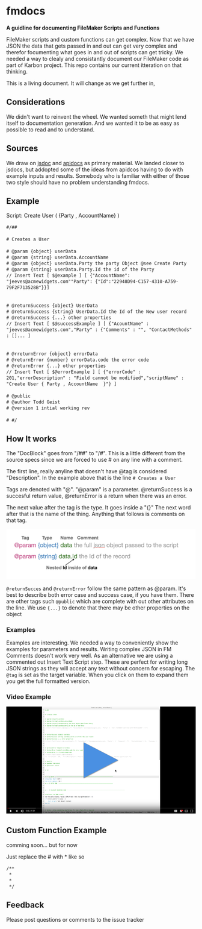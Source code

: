 # fmdocs

**A guidline for documenting FileMaker Scripts and Functions**

FileMaker scripts and custom functions can get complex.  Now that we have JSON the data that gets passed in and out can get very complex and therefor focumenting what goes in and out of scripts can get tricky. We needed a way to clealy and consistantly document our FileMaker code as part of Karbon project.  This repo contains our current itteration on that thinking.

This is a living document. It will change as we get further in,

## Considerations
We didn't want to reinvent the wheel. We wanted someth that might lend itself to documentation generation. And we wanted it to be as easy as possible to read and to understand.

## Sources
We draw on [jsdoc](http://usejsdoc.org/) and [apidocs](http://apidocjs.com/) as primary material. We landed closer to jsdocs, but addopted some of the ideas from apidcos having to do with example inputs and results. Somebody who is familiar with either of those two style should have no problem understanding fmdocs.


## Example

Script: Create User ( {Party , AccountName} )
```
#/##
 
# Creates a User
 
# @param {object} userData
# @param {string} userData.AccountName
# @param {object} userData.Party the party Object @see Create Party
# @param {string} userData.Party.Id the id of the Party
// Insert Text [ $@example ] [ {"AccountName": "jeeves@acmewidgets.com""Party": {"Id":"22948D94-C157-4310-A759-79F2F713528B"}}]
 
 
# @returnSuccess {object} UserData
# @returnSuccess {string} UserData.Id the Id of the New user record
# @returnSuccess {...} other properties
// Insert Text [ $@successExample ] [ {"AcountName" : "jeeves@acmewidgets.com","Party" : {"Comments" : "", "ContactMethods" : []... ]
 
 
# @rreturnError {object} errorData
# @returnError {number} errorData.code the error code
# @returnError {...} other properties
// Insert Text [ $@errorExample ] [ {"errorCode" : 201,"errorDescription" : "Field cannot be modified","scriptName" : "Create User { Party , AccountName  }"} ]
 
# @public
# @author Todd Geist
# @version 1 intial working rev
 
# #/
```

## How It works

The "DocBlock" goes from "/##" to "/#".  This is a little different from the source specs since we are forced to use # on any line with a comment.

The first line, really anyline that doesn't have @tag is considered "Description". In the example above that is the line `# Creates a User`

Tags are denoted with "@". "@param" is a parameter. @returnSuccess is a succesful return value, @returnError is a return when there was an error.

The next value after the tag is the type. It goes inside a "{}"  The next word after that is the name of the thing.  Anything that follows is comments on that tag.

![clip1](clip1.png)

`@returnSucces` and `@returnError` follow the same pattern as @param. It's best to describe both error case and success case, if you have them. There are other tags such `@public` which are complete with out other attributes on the line. We use `{...}` to denote that there may be other properties on the object

### Examples
Examples are interesting. We needed a way to conveniently show the examples for parameters and results.  Writing complex JSON in FM Comments doesn't work very well. As an alternative we are using a commented out Insert Text Script step. These are perfect for writing long JSON strings as they will accept any text without concern for escaping.  The `@tag` is set as the target variable. When you click on them to expand them you get the full formatted version.

### Video Example


[![video example](video.png)](http://youtu.be/b4RIR_P1C3c "example")

## Custom Function Example

comming soon... but for now

Just replace the # with * like so

```
/**
 *
 *
 */
 ```

## Feedback

Please post questions or comments to the issue tracker
